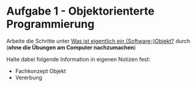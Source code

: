 # Aufgabe 1 - Objektorienterte Programmierung

Arbeite die Schritte unter [Was ist eigentlich ein (Software-)Objekt?](http://www.inf-schule.de/programmierung/oopjava/klassen/grundbegriffe/konzept_objekt) durch (**ohne die Übungen am Computer nachzumachen**)

Halte dabei folgende Information in eigenen Notizen fest:
* Fachkonzept Objekt
* Vererbung
